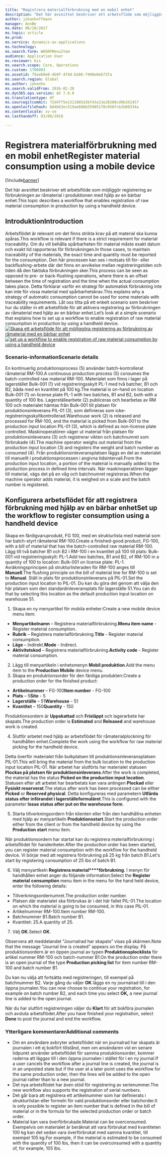 ```yaml
---
title: "Registrera materialförbrukning med en mobil enhet"
description: "Det här avsnittet beskriver ett arbetsflöde som möjliggör registrering av förbrukningen av råmaterial i produktionen med hjälp av en bärbar enhet."
author: johanhoffmann
manager: AnnBe
ms.date: 06/20/2017
ms.topic: article
ms.prod: 
ms.service: dynamics-ax-applications
ms.technology: 
ms.search.form: WHSRFMenuItem
audience: Application User
ms.reviewer: bis
ms.search.scope: Core, Operations
ms.custom: 1706093
ms.assetid: 75ee68e0-4b9f-4f4d-b286-f498e0eb73fa
ms.search.region: Global
ms.author: johanho
ms.search.validFrom: 2016-02-28
ms.dyn365.ops.version: AX 7.0.0
ms.translationtype: HT
ms.sourcegitcommit: 72d4ff5e1311005d3bf43a13e28208cd9b3d1457
ms.openlocfilehash: b84b63ec519ae686b55905170c956fcb2b08334a
ms.contentlocale: sv-se
ms.lasthandoff: 03/08/2018

---
```


# <a name="register-material-consumption-using-a-mobile-device"></a><span data-ttu-id="e4a91-103">Registrera materialförbrukning med en mobil enhet</span><span class="sxs-lookup"><span data-stu-id="e4a91-103">Register material consumption using a mobile device</span></span>

[!include[banner](../includes/banner.md)]

<span data-ttu-id="e4a91-104">Det här avsnittet beskriver ett arbetsflöde som möjliggör registrering av förbrukningen av råmaterial i produktionen med hjälp av en bärbar enhet.</span><span class="sxs-lookup"><span data-stu-id="e4a91-104">This topic describes a workflow that enables registration of raw material consumption in production by using a handheld device.</span></span>

<a name="introduction"></a><span data-ttu-id="e4a91-105">Introduktion</span><span class="sxs-lookup"><span data-stu-id="e4a91-105">Introduction</span></span>
------------

<span data-ttu-id="e4a91-106">Arbetsflödet är relevant om det finns strikta krav på att material ska kunna spåras.</span><span class="sxs-lookup"><span data-stu-id="e4a91-106">This workflow is relevant if there is a strict requirement for material traceability.</span></span> <span data-ttu-id="e4a91-107">Om du vill behålla spårbarheten för material måste exakt datum och exakt tid rapporteras för förbrukningen.</span><span class="sxs-lookup"><span data-stu-id="e4a91-107">In those cases, to maintain traceability of the materials, the exact time and quantity must be reported for the consumption.</span></span> <span data-ttu-id="e4a91-108">Den här processen kan ses i motsats till för- eller backflushing-arbete där det finns en avvikelse mellan registreringstiden och tiden då den faktiska förbrukningen sker.</span><span class="sxs-lookup"><span data-stu-id="e4a91-108">This process can be seen as opposed to pre- or back-flushing operations, where there is an offset between the time of registration and the time when the actual consumption takes place.</span></span> <span data-ttu-id="e4a91-109">Detta förklarar varför en strategi för automatisk förbrukning inte kan inte för vissa material med spårbarhetskrav.</span><span class="sxs-lookup"><span data-stu-id="e4a91-109">This explains why a strategy of automatic consumption cannot be used for some materials with traceability requirements.</span></span> <span data-ttu-id="e4a91-110">Låt oss titta på ett enkelt scenario som beskriver hur du ställer in ett arbetsflöde för att aktivera registrering av förbrukningen av råmaterial med hjälp av en bärbar enhet.</span><span class="sxs-lookup"><span data-stu-id="e4a91-110">Let’s look at a simple scenario that explains how to set up a workflow to enable registration of raw material consumption in production by using a handheld device.</span></span> <span data-ttu-id="e4a91-111">[![Skapa ett arbetsflöde för att möjliggöra registrering av förbrukning av råmaterial med en bärbar enhet](./media/scenario3.png)](./media/scenario3.png)</span><span class="sxs-lookup"><span data-stu-id="e4a91-111">[![set up a workflow to enable registration of raw material consumption by using a handheld device](./media/scenario3.png)](./media/scenario3.png)</span></span>

### <a name="scenario-details"></a><span data-ttu-id="e4a91-112">Scenario-information</span><span class="sxs-lookup"><span data-stu-id="e4a91-112">Scenario details</span></span>

<span data-ttu-id="e4a91-113">En kontinuerlig produktionsprocess (5) använder batch-kontrollerat råmaterial RM-100.</span><span class="sxs-lookup"><span data-stu-id="e4a91-113">A continuous production process (5) consumes the batch-controlled raw material RM-100.</span></span> <span data-ttu-id="e4a91-114">Materialet som finns i lager på lagerstället Bulk-001 (1) vid registreringsskylt PL-1 med två batcher, B1 och B2, båda med en kvantitet på 100 kg.</span><span class="sxs-lookup"><span data-stu-id="e4a91-114">The material is on-hand on location Bulk-001 (1) on license plate PL-1 with two batches, B1 and B2, both with a quantity of 100 lbs.</span></span> <span data-ttu-id="e4a91-115">Lagerställearbete (2) publiceras och bearbetas av RM 100 och materialet hämtas från Bulk-001 till platsen för produktionsinleverans PIL-01 (3), som definieras som icke-registreringsskyltkontrollerad.</span><span class="sxs-lookup"><span data-stu-id="e4a91-115">Warehouse work (2) is released and processed for RM-100, and the material is picked from Bulk-001 to the production input location PIL-01 (3), which is defined as non-license plate controlled.</span></span> <span data-ttu-id="e4a91-116">Maskinoperatören väger ut material från platsen för produktionsinleverans (3) och registrerar vikten och batchnumret som förbrukade (4).</span><span class="sxs-lookup"><span data-stu-id="e4a91-116">The machine operator weighs out material from the production input location (3) and registers the weight and batch number as consumed (4).</span></span> <span data-ttu-id="e4a91-117">Från produktionsinleveransplatsen läggs en del av materialet till manuellt i produktionsprocessen i angivna tidsintervall.</span><span class="sxs-lookup"><span data-stu-id="e4a91-117">From the production input location, a portion of the material is manually added to the production process in defined time intervals.</span></span> <span data-ttu-id="e4a91-118">När maskinoperatören lägger till material, vägs det på en våg och batchnumret registreras.</span><span class="sxs-lookup"><span data-stu-id="e4a91-118">When the machine operator adds material, it is weighed on a scale and the batch number is registered.</span></span>

## <a name="set-up-the-workflow-to-register-consumption-using-a-handheld-device"></a><span data-ttu-id="e4a91-119">Konfigurera arbetsflödet för att registrera förbrukning med hjälp av en bärbar enhet</span><span class="sxs-lookup"><span data-stu-id="e4a91-119">Set up the workflow to register consumption using a handheld device</span></span>
<span data-ttu-id="e4a91-120">Skapa en färdigvaruprodukt, FG 100, med en strukturlista med material som har batch-styrt råmaterial RM-100.</span><span class="sxs-lookup"><span data-stu-id="e4a91-120">Create a finished-good product, FG-100, with a bill of material that has the batch-controlled raw material RM-100.</span></span> <span data-ttu-id="e4a91-121">Lägg till två batcher B1 och B2 i RM-100 i en kvantitet på 100 till plats: Bulk-001 vid registreringsskylt: PL-1.</span><span class="sxs-lookup"><span data-stu-id="e4a91-121">Add two batches, B1 and B2, of RM-100 in a quantity of 100 to location: Bulk-001 on license plate: PL-1.</span></span> <span data-ttu-id="e4a91-122">Avräkningsprincipen på strukturlisteraden för RM-100 anges till **Manuell**.</span><span class="sxs-lookup"><span data-stu-id="e4a91-122">The flushing principle on the bill of material line for RM-100 is set to **Manual**.</span></span> <span data-ttu-id="e4a91-123">Ställ in plats för produktionsinleverans på PIL-01.</span><span class="sxs-lookup"><span data-stu-id="e4a91-123">Set  the production input location to PIL-01.</span></span> <span data-ttu-id="e4a91-124">Du kan du göra det genom att välja den här platsen som den standardinleveransplats för lagerställe 51.</span><span class="sxs-lookup"><span data-stu-id="e4a91-124">You can do that by selecting this location as the default production input location on warehouse 51.</span></span>

1.  <span data-ttu-id="e4a91-125">Skapa en ny menyartikel för mobila enheter:</span><span class="sxs-lookup"><span data-stu-id="e4a91-125">Create a new mobile device menu item:</span></span> 

-    <span data-ttu-id="e4a91-126">**Menyartikelnamn** – Registrera materialförbrukning.</span><span class="sxs-lookup"><span data-stu-id="e4a91-126">**Menu item name** - Register material consumption.</span></span> 
-    <span data-ttu-id="e4a91-127">**Rubrik** – Registrera materialförbrukning.</span><span class="sxs-lookup"><span data-stu-id="e4a91-127">**Title** - Register material consumption.</span></span> 
-    <span data-ttu-id="e4a91-128">**Läge** – Indirekt.</span><span class="sxs-lookup"><span data-stu-id="e4a91-128">**Mode** - Indirect.</span></span> 
-    <span data-ttu-id="e4a91-129">**Aktivitetskod** – Registrera materialförbrukning.</span><span class="sxs-lookup"><span data-stu-id="e4a91-129">**Activity code** - Register material consumption.</span></span>

2.  <span data-ttu-id="e4a91-130">Lägg till menyartikeln i enhetsmenyn **Mobil produktion**.</span><span class="sxs-lookup"><span data-stu-id="e4a91-130">Add the menu item to the **Production Mobile** device menu.</span></span>
3.  <span data-ttu-id="e4a91-131">Skapa en produktionsorder för den färdiga produkten:</span><span class="sxs-lookup"><span data-stu-id="e4a91-131">Create a production order for the finished product:</span></span> 

-    <span data-ttu-id="e4a91-132">**Artikelnummer** – FG-100</span><span class="sxs-lookup"><span data-stu-id="e4a91-132">**Item number** - FG-100</span></span> 
-    <span data-ttu-id="e4a91-133">**Plats** – 5</span><span class="sxs-lookup"><span data-stu-id="e4a91-133">**Site** - 5</span></span> 
-    <span data-ttu-id="e4a91-134">**Lagerställe** – 51</span><span class="sxs-lookup"><span data-stu-id="e4a91-134">**Warehouse** - 51</span></span> 
-    <span data-ttu-id="e4a91-135">**Kvantitet** – 150</span><span class="sxs-lookup"><span data-stu-id="e4a91-135">**Quantity** - 150</span></span>

<span data-ttu-id="e4a91-136">Produktionsordern är **Uppskattad** och **Frisläppt** och lagerarbete har skapats.</span><span class="sxs-lookup"><span data-stu-id="e4a91-136">The production order is **Estimated** and **Released** and warehouse work is created.</span></span>

4.  <span data-ttu-id="e4a91-137">Slutför arbetet med hjälp av arbetsflödet för råmaterialplockning för handhållen enhet.</span><span class="sxs-lookup"><span data-stu-id="e4a91-137">Complete the work using the workflow for raw material picking for the handheld device.</span></span>

<span data-ttu-id="e4a91-138">Detta överför materialet från bulkplatsen till produktionsinleveransplatsen PIL-01.</span><span class="sxs-lookup"><span data-stu-id="e4a91-138">This will bring the material from the bulk location to the production input location PIL-01.</span></span> <span data-ttu-id="e4a91-139">När arbetet har slutförts har materialet statusen **Plockas på platsen för produktionsinleverans**.</span><span class="sxs-lookup"><span data-stu-id="e4a91-139">After the work is completed, the material has the status **Picked on the production input location**.</span></span> <span data-ttu-id="e4a91-140">Statusen efter att arbetet har bearbetats kan vara antingen **Plockad** eller **Fysiskt reserverat**.</span><span class="sxs-lookup"><span data-stu-id="e4a91-140">The status after work has been processed can be either **Picked** or **Reserved physical**.</span></span> <span data-ttu-id="e4a91-141">Detta konfigureras med parametern **Utfärda status efter införandet i lagerställeformuläret**.</span><span class="sxs-lookup"><span data-stu-id="e4a91-141">This is configured with the parameter **Issue status after put on the warehouse form**.</span></span>

5.  <span data-ttu-id="e4a91-142">Starta tillverkningsordern från klienten eller från den handhållna enheten med hjälp av menyartikeln **Produktionsstart**.</span><span class="sxs-lookup"><span data-stu-id="e4a91-142">Start the production order either from the client or from the handheld device by using the **Production start** menu item.</span></span>

<span data-ttu-id="e4a91-143">När produktionsordern har startat kan du registrera materialförbrukning i arbetsflödet för handenheter.</span><span class="sxs-lookup"><span data-stu-id="e4a91-143">After the production order has been started, you can register material consumption with the workflow for the handheld device.</span></span> <span data-ttu-id="e4a91-144">Vi börjar med att registrera förbrukning på 25 kg från batch B1.</span><span class="sxs-lookup"><span data-stu-id="e4a91-144">Let's start by registering consumption of 25 lbs of batch B1.</span></span>

6.  <span data-ttu-id="e4a91-145">Välj menyartikeln **Registrera material****förbrukning**. I menyn för handhållen enhet anger du följande information:</span><span class="sxs-lookup"><span data-stu-id="e4a91-145">Select the **Register material** **consumption** menu item in the menu for the hand held device, enter the following details:</span></span> 

-    <span data-ttu-id="e4a91-146">Tillverkningsordernumret.</span><span class="sxs-lookup"><span data-stu-id="e4a91-146">The production order number.</span></span> 
-    <span data-ttu-id="e4a91-147">Platsen där materialet ska förbrukas är i det här fallet PIL-01.</span><span class="sxs-lookup"><span data-stu-id="e4a91-147">The location on which the material is going to be consumed, in this case PIL-01.</span></span> 
-    <span data-ttu-id="e4a91-148">Artikelnummer RM-100.</span><span class="sxs-lookup"><span data-stu-id="e4a91-148">Item number RM-100.</span></span> 
-    <span data-ttu-id="e4a91-149">Batchnummer B1.</span><span class="sxs-lookup"><span data-stu-id="e4a91-149">Batch number B1.</span></span> 
-    <span data-ttu-id="e4a91-150">Kvantitet: 25.</span><span class="sxs-lookup"><span data-stu-id="e4a91-150">A quantity of 25.</span></span>

7.  <span data-ttu-id="e4a91-151">Välj **OK**.</span><span class="sxs-lookup"><span data-stu-id="e4a91-151">Select **OK**.</span></span>

<span data-ttu-id="e4a91-152">Observera att meddelandet ”Journalrad har skapats” visas på skärmen.</span><span class="sxs-lookup"><span data-stu-id="e4a91-152">Note that the message "Journal line is created" appears on the display.</span></span> <span data-ttu-id="e4a91-153">På produktionsordern är en öppen journal av typen **Produktionsplocklista** för artikel nummer RM-100 och batch-nummer B1.</span><span class="sxs-lookup"><span data-stu-id="e4a91-153">On the production order there is an open journal of the type **Production picking list** for item number RM-100 and batch number B1.</span></span> 

<span data-ttu-id="e4a91-154">Du kan nu välja att fortsätta med registreringen, till exempel på batchnummer B2. Varje gång du väljer **OK** läggs en ny journalrad till i den öppna journalen.</span><span class="sxs-lookup"><span data-stu-id="e4a91-154">You can now choose to continue your registration, for example on batch number B2, and each time you select **OK,** a new journal line is added to the open journal.</span></span> 

<span data-ttu-id="e4a91-155">När du har slutfört registreringen väljer du **Klart** för att bokföra journalen och avsluta arbetsflödet.</span><span class="sxs-lookup"><span data-stu-id="e4a91-155">After you have finished your registration, select **Done** to post the journal and end the workflow.</span></span>

### <a name="additional-comments"></a><span data-ttu-id="e4a91-156">Ytterligare kommentarer</span><span class="sxs-lookup"><span data-stu-id="e4a91-156">Additional comments</span></span> 

-   <span data-ttu-id="e4a91-157">Om en användare avbryter arbetsflödet när en journalrad har skapats är journalen i ett ej bokfört tillstånd, men om användaren vid en senare tidpunkt använder arbetsflödet för samma produktionsorder, kommer raderna att läggas till i den öppna journalen i stället för i en ny journal.</span><span class="sxs-lookup"><span data-stu-id="e4a91-157">If a user cancels the workflow after a journal line is created, the journal is in an unposted state but if the user at a later point uses the workflow for the same production order, then the lines will be added to the open journal rather than to a new journal.</span></span>
-   <span data-ttu-id="e4a91-158">Det nya arbetsflödet har även stöd för registrering av serienummer.</span><span class="sxs-lookup"><span data-stu-id="e4a91-158">The new workflow also supports the registration of serial numbers.</span></span>
-   <span data-ttu-id="e4a91-159">Det går bara att registrera ett artikelnummer som har definierats i strukturlistan eller formeln för vald produktionsorder eller batchorder.</span><span class="sxs-lookup"><span data-stu-id="e4a91-159">It is only possible to register an item number that is defined in the bill of material or in the formula for the selected production order or batch order.</span></span>
-   <span data-ttu-id="e4a91-160">Material kan vara överförbrukade.</span><span class="sxs-lookup"><span data-stu-id="e4a91-160">Material can be overconsumed.</span></span> <span data-ttu-id="e4a91-161">Exempelvis om materialet är beräknat att vara förbrukat med kvantiteten 100 kg kan det sedan vara överförbrukat med samma kvantitet, till exempel 105 kg.</span><span class="sxs-lookup"><span data-stu-id="e4a91-161">For example, if the material is estimated to be consumed with the quantity of 100 lbs, then it can be overconsumed with a quantity of, for example, 105 lbs.</span></span>



